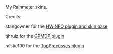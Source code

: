 My Rainmeter skins.

Credits:

stangowner for the [HWiNFO plugin and skin base](https://www.hwinfo.com/forum/Thread-Rainmeter-plug-in-for-HWiNFO-3-2)

tjhrulz for the [GPMDP plugin](https://github.com/tjhrulz/GPMDP-Plugin)

mistic100 for the [TopProcesses plugin](https://github.com/mistic100/Rainmeter-TopProcesses)

